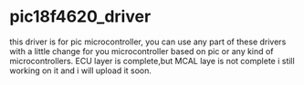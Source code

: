 # pic18f4620_driver
this driver is for pic microcontroller, you can use any part of these drivers with a little change for you microcontroller based on pic or any kind of microcontrollers.
ECU layer is complete,but MCAL laye is not complete i still working on it and i will upload it soon.
